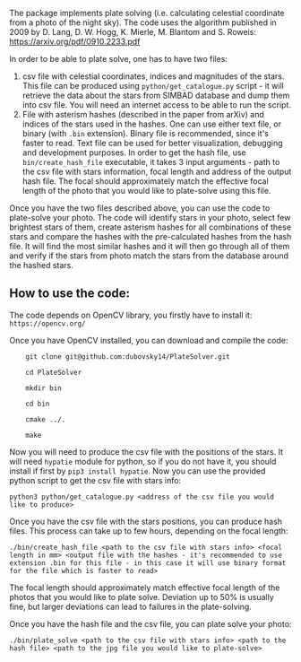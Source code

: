 The package implements plate solving (i.e. calculating celestial coordinate from a photo of the night sky).
The code uses the algorithm published in 2009 by D. Lang, D. W. Hogg, K. Mierle, M. Blantom and S. Roweis: https://arxiv.org/pdf/0910.2233.pdf

In order to be able to plate solve, one has to have two files:
1) csv file with celestial coordinates, indices and magnitudes of the stars. This file can be produced using ```python/get_catalogue.py``` script - it will retrieve the data about the stars from SIMBAD database and dump them into csv file. You will need an internet access to be able to run the script.
2) File with asterism hashes (described in the paper from arXiv) and indices of the stars used in the hashes. One can use either text file, or binary (with ```.bin``` extension). Binary file is recommended, since it's faster to read. Text file can be used for better visualization, debugging and development purposes. In order to get the hash file, use ```bin/create_hash_file``` executable, it takes 3 input arguments - path to the csv file with stars information, focal length and address of the output hash file. The focal should approximately match the effective focal length of the photo that you would like to plate-solve using this file.

Once you have the two files described above, you can use the code to plate-solve your photo.
The code will identify stars in your photo, select few brightest stars of them, create asterism hashes for all combinations of these stars and compare the hashes with the pre-calculated hashes from the hash file.
It will find the most similar hashes and it will then go through all of them and verify if the stars from photo match the stars from the database around the hashed stars.

How to use the code:
----------------------

The code depends on OpenCV library, you firstly have to install it: ```https://opencv.org/```

Once you have OpenCV installed, you can download and compile the code:

```
    git clone git@github.com:dubovsky14/PlateSolver.git

    cd PlateSolver

    mkdir bin

    cd bin

    cmake ../.

    make

```

Now you will need to produce the csv file with the positions of the stars.
It will need ```hypatie``` module for python, so if you do not have it, you should install if first by ```pip3 install hypatie```.
Now you can use the provided python script to get the csv file with stars info:

```
python3 python/get_catalogue.py <address of the csv file you would like to produce>

```


Once you have the csv file with the stars positions, you can produce hash files. This process can take up to few hours, depending on the focal length:

```
./bin/create_hash_file <path to the csv file with stars info> <focal length in mm> <output file with the hashes - it's recommended to use extension .bin for this file - in this case it will use binary format for the file which is faster to read>
```

The focal length should approximately match effective focal length of the photos that you would like to plate solve.
Deviation up to 50% is usually fine, but larger deviations can lead to failures in the plate-solving.

Once you have the hash file and the csv file, you can plate solve your photo:

```
./bin/plate_solve <path to the csv file with stars info> <path to the hash file> <path to the jpg file you would like to plate-solve>
```

